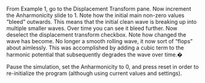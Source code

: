 

From Example 1, go to the Displacement Transform pane. Now increment the Anharmonicity slide to 1. Note how the initial main non-zero values “bleed” outwards. This means that the initial clean wave is breaking up into multiple smaller waves. Over time you can see it bleed further. Now deselect the displacement transform checkbox. Note how changed the wave has become. No longer a smooth rolling wave, it now sort of “flops” about aimlessly. This was accomplished by adding a cubic term to the harmonic potential that subsequently degrades the wave over time.�

Pause the simulation, set the Anharmonicity to 0, and press reset in order to re-initialize the program (although using current values and settings).